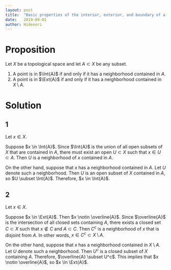 ```yaml
---
layout: post
title:  "Basic properties of the interior, exterior, and boundary of a topological space"
date:   2019-09-01
author: Hidenori
---
```


# Proposition
Let $X$ be a topological space and let $A \subset X$ be any subset.

1. A point is in $\Int{A}$ if and only if it has a neighborhood contained in $A$.
1. A point is in $\Ext{A}$ if and only if it has a neighborhood contained in $X \setminus A$.

# Solution
## 1
Let $x \in X$.

Suppose $x \in \Int{A}$.
Since $\Int{A}$ is the union of all open subsets of $X$ that are contained in $A$, there must exist an open $U \subset X$ such that $x \in U \subset A$.
Then $U$ is a neighborhood of $x$ contained in $A$.

On the other hand, suppose that $x$ has a neighborhood contained in $A$.
Let $U$ denote such a neighborhood.
Then $U$ is an open subset of $X$ contained in $A$, so $U \subset \Int{A}$.
Therefore, $x \in \Int{A}$.

## 2

Let $x \in X$.

Suppose $x \in \Ext{A}$.
Then $x \notin \overline{A}$.
Since $\overline{A}$ is the intersection of all closed sets containing $A$, there exists a closed set $C \subset X$ such that $x \notin C$ and $A \subset C$.
Then $C^c$ is a neighborhood of $x$ that is disjoint from $A$.
In other words, $x \in C^c \subset X \setminus A$.

On the other hand, suppose that $x$ has a neighborhood contained in $X \setminus A$.
Let $U$ denote such a neighborhood.
Then $U^c$ is a closed subset of $X$ containing $A$.
Therefore, $\overline{A} \subset U^c$.
This implies that $x \notin \overline{A}$, so $x \in \Ext{A}$.
